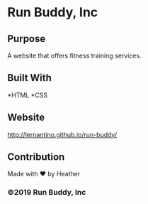 # Run Buddy, Inc

## Purpose
A website that offers fitness training services.

## Built With
*HTML
*CSS

## Website
http://lernantino.github.io/run-buddy/

## Contribution
Made with ❤️ by Heather

### ©️2019 Run Buddy, Inc
